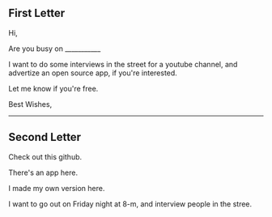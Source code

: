 ## First Letter

Hi, 

Are you busy on ___________

I want to do some interviews in the street for a youtube channel, and advertize an open source app, if you're interested.

Let me know if you're free.

Best Wishes,

_________________

## Second Letter

Check out this github.

There's an app here.

I made my own version here. 

I want to go out on Friday night at 8-m, and interview people in the stree.



